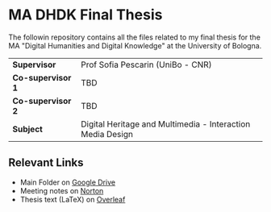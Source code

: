 # MA DHDK Final Thesis

The followin repository contains all the files related to my final thesis for the MA "Digital Humanities and Digital Knowledge" at the University of Bologna. 

<table>
<tr>
    <td><b>Supervisor</b></td>
    <td>Prof Sofia Pescarin (UniBo - CNR)</td>
</tr>
<tr>
    <td><b>Co-supervisor 1</b></td>
    <td>TBD</td>
</tr>
<tr>
    <td><b>Co-supervisor 2</b></td>
    <td>TBD</td>
</tr>
<tr>
    <td><b>Subject</b></td>
    <td>Digital Heritage and Multimedia - Interaction Media Design</td>
</tr>
</table>

## Relevant Links

- Main Folder on [Google Drive](https://drive.google.com/drive/u/0/folders/17ugat9U1_oqLrUnpZ9kt_WJoxvDhecUa)
- Meeting notes on [Norton](https://www.notion.so/MA-DHDK-Final-Thesis-abea273e2085456e83ca7e2190a7cd00)
- Thesis text (LaTeX) on [Overleaf](https://www.overleaf.com/6982722417xwkjcxmnmdwr)
